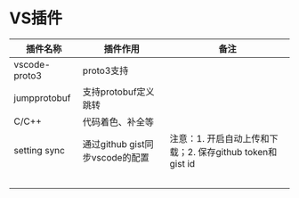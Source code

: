 # VS插件

| 插件名称      | 插件作用                        | 备注                                                      |
| ------------- | ------------------------------- | --------------------------------------------------------- |
| vscode-proto3 | proto3支持                      |                                                           |
| jumpprotobuf  | 支持protobuf定义跳转            |                                                           |
| C/C++         | 代码着色、补全等                |                                                           |
| setting sync  | 通过github gist同步vscode的配置 | 注意：1. 开启自动上传和下载；2. 保存github token和gist id |
|               |                                 |                                                           |
|               |                                 |                                                           |
|               |                                 |                                                           |
|               |                                 |                                                           |
|               |                                 |                                                           |

